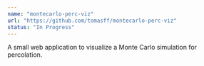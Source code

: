 ```yaml
---
name: "montecarlo-perc-viz"
url: "https://github.com/tomasff/montecarlo-perc-viz"
status: "In Progress"
---
```


A small web application to visualize a Monte Carlo simulation for percolation. 
